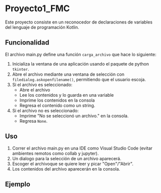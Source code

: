 # Proyecto1_FMC
Este proyecto consiste en un reconocedor de declaraciones de variables del lenguaje de programación Kotlin.

## Funcionalidad

El archivo main.py define una función `carga_archivo` que hace lo siguiente:

1. Inicializa la ventana de una aplicación usando el paquete de python `tkinter`.
2. Abre el archivo mediante una ventana de selección con `filedialog.askopenfilename()`,  permitiendo que el usuario escoja. 
3. Si el archivo es seleccionado:
    * Abre el archivo 
    * Lee los contenidos y lo guarda en una variable
    * Imprime los contenidos en la consola
    * Regresa el contenido como un string.
4. Si el archivo no es seleccionado:
    * Imprime "No se seleccionó un archivo." en la consola.
    * Regresa `None`.

## Uso

1. Correr el archivo main.py en una IDE como Visual Studio Code (evitar ambientes remotos como collab y jupyter).
2. Un dialogo para la selección de un archivo aparecerá.
3. Escoger el archivoque se quiere leer y picar "Open"/"Abrir".
4. Los contenidos del archivo aparecerán en la consola.

## Ejemplo

